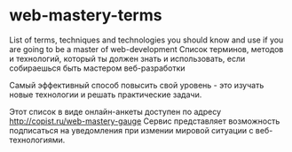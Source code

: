 # web-mastery-terms
List of terms, techniques and technologies you should know and use if you are going to be a master of web-development
Список терминов, методов и технологий, который ты должен знать и использовать, если собираешься быть мастером веб-разработки

Самый эффективный способ повысить свой уровень - это изучать новые технологии и решать практические задачи.

Этот список в виде онлайн-анкеты доступен по адресу http://copist.ru/web-mastery-gauge
Сервис представляет возможность подписаться на уведомления при измении мировой ситуации с веб-технологиями.
